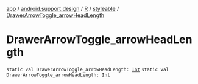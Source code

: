 [app](../../../index.md) / [android.support.design](../../index.md) / [R](../index.md) / [styleable](index.md) / [DrawerArrowToggle_arrowHeadLength](./-drawer-arrow-toggle_arrow-head-length.md)

# DrawerArrowToggle_arrowHeadLength

`static val DrawerArrowToggle_arrowHeadLength: `[`Int`](https://kotlinlang.org/api/latest/jvm/stdlib/kotlin/-int/index.html)
`static val DrawerArrowToggle_arrowHeadLength: `[`Int`](https://kotlinlang.org/api/latest/jvm/stdlib/kotlin/-int/index.html)